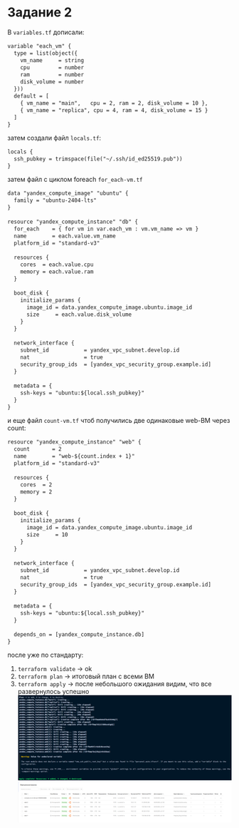 # Задание 2

В `variables.tf` дописали:
```hcl
variable "each_vm" {
  type = list(object({
    vm_name     = string
    cpu         = number
    ram         = number
    disk_volume = number
  }))
  default = [
    { vm_name = "main",   cpu = 2, ram = 2, disk_volume = 10 },
    { vm_name = "replica", cpu = 4, ram = 4, disk_volume = 15 }
  ]
}
```
затем создали файл `locals.tf`:
```hcl
locals {
  ssh_pubkey = trimspace(file("~/.ssh/id_ed25519.pub"))
}
```

затем файл с циклом foreach `for_each-vm.tf`
```hcl
data "yandex_compute_image" "ubuntu" {
  family = "ubuntu-2404-lts"
}

resource "yandex_compute_instance" "db" {
  for_each    = { for vm in var.each_vm : vm.vm_name => vm }
  name        = each.value.vm_name
  platform_id = "standard-v3"

  resources {
    cores  = each.value.cpu
    memory = each.value.ram
  }

  boot_disk {
    initialize_params {
      image_id = data.yandex_compute_image.ubuntu.image_id
      size     = each.value.disk_volume
    }
  }

  network_interface {
    subnet_id           = yandex_vpc_subnet.develop.id
    nat                 = true
    security_group_ids  = [yandex_vpc_security_group.example.id]
  }

  metadata = {
    ssh-keys = "ubuntu:${local.ssh_pubkey}"
  }
}

```

и еще файл `count-vm.tf` чтоб получились две одинаковые web-ВМ через count:

```hcl
resource "yandex_compute_instance" "web" {
  count       = 2
  name        = "web-${count.index + 1}"
  platform_id = "standard-v3"

  resources {
    cores  = 2
    memory = 2
  }

  boot_disk {
    initialize_params {
      image_id = data.yandex_compute_image.ubuntu.image_id
      size     = 10
    }
  }

  network_interface {
    subnet_id           = yandex_vpc_subnet.develop.id
    nat                 = true
    security_group_ids  = [yandex_vpc_security_group.example.id]
  }

  metadata = {
    ssh-keys = "ubuntu:${local.ssh_pubkey}"
  }

  depends_on = [yandex_compute_instance.db]
}
```

после уже по стандарту:
1. `terraform validate` -> ok
2. `terraform plan` -> итоговый план с всеми ВМ
3. `terraform apply` -> после небольшого ожидания видим, что все развернулось успешно
![img.png](img.png)
![img_1.png](img_1.png)